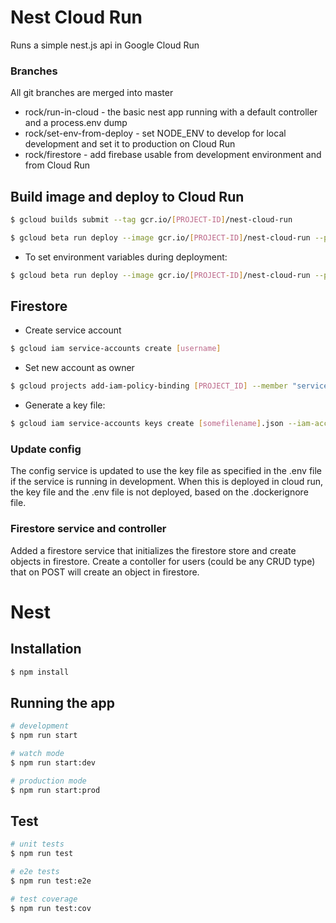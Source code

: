 # Nest Cloud Run

Runs a simple nest.js api in Google Cloud Run

### Branches

All git branches are merged into master

- rock/run-in-cloud - the basic nest app running with a default controller and a process.env dump
- rock/set-env-from-deploy - set NODE_ENV to develop for local development and set it to production on Cloud Run
- rock/firestore - add firebase usable from development environment and from Cloud Run

## Build image and deploy to Cloud Run

```bash
$ gcloud builds submit --tag gcr.io/[PROJECT-ID]/nest-cloud-run
```

```bash
$ gcloud beta run deploy --image gcr.io/[PROJECT-ID]/nest-cloud-run --platform managed
```

- To set environment variables during deployment:

```bash
$ gcloud beta run deploy --image gcr.io/[PROJECT-ID]/nest-cloud-run --platform managed -update-env-vars NODE_ENV=production
```

## Firestore

- Create service account

```bash
$ gcloud iam service-accounts create [username]
```

- Set new account as owner

```bash
$ gcloud projects add-iam-policy-binding [PROJECT_ID] --member "serviceAccount:[NAME]@[PROJECT_ID].iam.gserviceaccount.com" --role "roles/owner"
```

- Generate a key file:

```bash
$ gcloud iam service-accounts keys create [somefilename].json --iam-account nestfirestore@rockwerk.iam.gserviceaccount.com
```

### Update config

The config service is updated to use the key file as specified in the .env file if the service is running in development.
When this is deployed in cloud run, the key file and the .env file is not deployed, based on the .dockerignore file.

### Firestore service and controller

Added a firestore service that initializes the firestore store and create objects in firestore.
Create a contoller for users (could be any CRUD type) that on POST will create an object in firestore.

# Nest

## Installation

```bash
$ npm install
```

## Running the app

```bash
# development
$ npm run start

# watch mode
$ npm run start:dev

# production mode
$ npm run start:prod
```

## Test

```bash
# unit tests
$ npm run test

# e2e tests
$ npm run test:e2e

# test coverage
$ npm run test:cov
```

